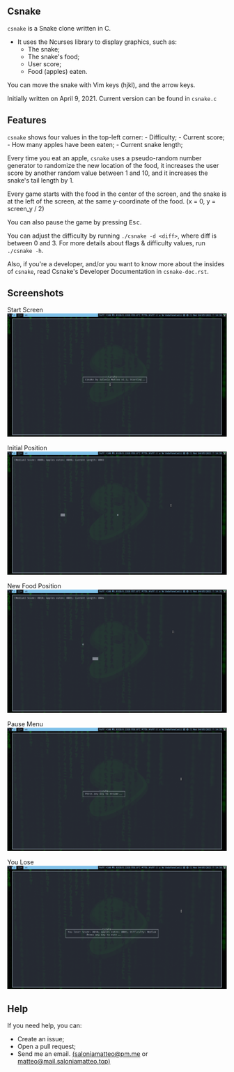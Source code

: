 ## Csnake

`csnake` is a Snake clone written in C.

+ It uses the Ncurses library to display graphics, such as:
	- The snake;
	- The snake's food;
	- User score;
	- Food (apples) eaten.

You can move the snake with Vim keys (hjkl), and the arrow keys.

Initially written on April 9, 2021. Current version can be found in `csnake.c`

## Features
`csnake` shows four values in the top-left corner:
	- Difficulty;
	- Current score;
	- How many apples have been eaten;
	- Current snake length;

Every time you eat an apple, `csnake` uses a pseudo-random number generator to randomize
the new location of the food, it increases the user score by another random value
between 1 and 10, and it increases the snake's tail length by 1.

Every game starts with the food in the center of the screen, and the snake is at the
left of the screen, at the same y-coordinate of the food. (x = 0, y = screen_y / 2)

You can also pause the game by pressing <kbd>Esc</kbd>.

You can adjust the difficulty by running `./csnake -d <diff>`, where diff is between 0 and 3.
For more details about flags & difficulty values, run `./csnake -h`.

Also, if you're a developer, and/or you want to know more about the insides of `csnake`,
read Csnake's Developer Documentation in `csnake-doc.rst`.

## Screenshots
Start Screen
![Start Screen](https://raw.githubusercontent.com/saloniamatteo/csnake/master/pics/1-start-screen.png)

Initial Position
![Initial Position](https://raw.githubusercontent.com/saloniamatteo/csnake/master/pics/2-initial-position.png)

New Food Position
![New Food Position](https://raw.githubusercontent.com/saloniamatteo/csnake/master/pics/3-new-food-pos.png)

Pause Menu
![Pause Menu](https://raw.githubusercontent.com/saloniamatteo/csnake/master/pics/4-pause-menu.png)

You Lose
![You Lose](https://raw.githubusercontent.com/saloniamatteo/csnake/master/pics/5-you-lose.png)

## Help
If you need help, you can:
- Create an issue;
- Open a pull request;
- Send me an email. [(saloniamatteo@pm.me](mailto:saloniamatteo@pm.me) or [matteo@mail.saloniamatteo.top)](mailto:matteo@mail.saloniamatteo.top)
